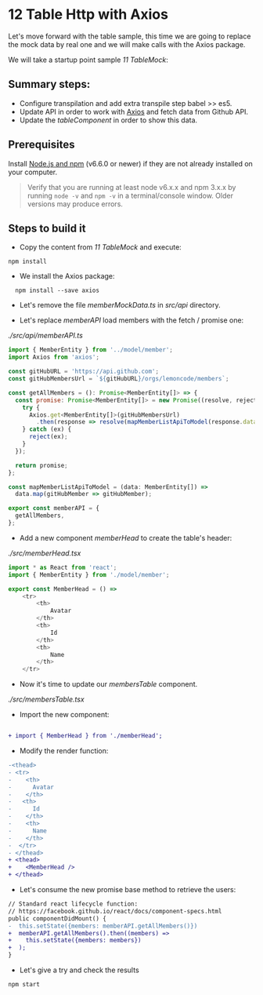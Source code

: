 # 12 Table Http with Axios

Let's move forward with the table sample, this time we are going to replace the
mock data by real one and we will make calls with the Axios package.

We will take a startup point sample _11 TableMock_:

## Summary steps:

- Configure transpilation and add extra transpile step babel >> es5.
- Update API in order to work with [Axios](https://github.com/axios/axios) and fetch data from Github API.
- Update the _tableComponent_ in order to show this data.

## Prerequisites

Install [Node.js and npm](https://nodejs.org/en/) (v6.6.0 or newer) if they are not already installed on your computer.

> Verify that you are running at least node v6.x.x and npm 3.x.x by running `node -v` and `npm -v` in a terminal/console window. Older versions may produce errors.

## Steps to build it

- Copy the content from _11 TableMock_ and execute:

```
npm install
```

- We install the Axios package:

```
  npm install --save axios
```

- Let's remove the file _memberMockData.ts_ in _src/api_ directory.

- Let's replace _memberAPI_ load members with the fetch / promise one:

_./src/api/memberAPI.ts_

```javascript
import { MemberEntity } from '../model/member';
import Axios from 'axios';

const gitHubURL = 'https://api.github.com';
const gitHubMembersUrl = `${gitHubURL}/orgs/lemoncode/members`;

const getAllMembers = (): Promise<MemberEntity[]> => {
  const promise: Promise<MemberEntity[]> = new Promise((resolve, reject) => {
    try {
      Axios.get<MemberEntity[]>(gitHubMembersUrl)
        .then(response => resolve(mapMemberListApiToModel(response.data)));
    } catch (ex) {
      reject(ex);
    }
  });

  return promise;
};

const mapMemberListApiToModel = (data: MemberEntity[]) =>
  data.map(gitHubMember => gitHubMember);

export const memberAPI = {
  getAllMembers,
};

```

- Add a new component _memberHead_ to create the table's header:

_./src/memberHead.tsx_

```javascript
import * as React from 'react';
import { MemberEntity } from './model/member';

export const MemberHead = () =>
    <tr>
        <th>
            Avatar
        </th>
        <th>
            Id
        </th>
        <th>
            Name
        </th>
    </tr>
```

- Now it's time to update our _membersTable_ component.

_./src/membersTable.tsx_

- Import the new component:

```diff

+ import { MemberHead } from './memberHead';

```

- Modify the render function:

```diff
-<thead>
- <tr>
-    <th>
-      Avatar
-    </th>
-   <th>
-      Id
-    </th>
-    <th>
-      Name
-    </th>
-  </tr>
- </thead>
+ <thead>
+    <MemberHead />
+ </thead>
```

- Let's consume the new promise base method to retrieve the users:

```diff
// Standard react lifecycle function:
// https://facebook.github.io/react/docs/component-specs.html
public componentDidMount() {
-  this.setState({members: memberAPI.getAllMembers()})
+  memberAPI.getAllMembers().then((members) =>
+    this.setState({members: members})
+  );
}
```

- Let's give a try and check the results

```
npm start
```
